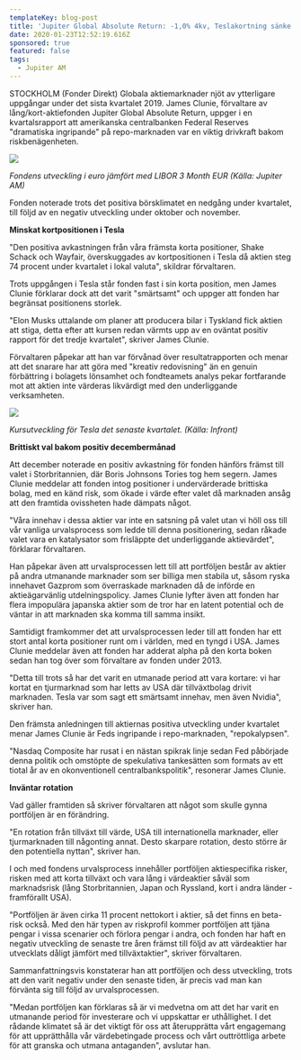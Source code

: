 ```yaml
---
templateKey: blog-post
title: 'Jupiter Global Absolute Return: -1,0% 4kv, Teslakortning sänke'
date: 2020-01-23T12:52:19.616Z
sponsored: true
featured: false
tags:
  - Jupiter AM
---
```

STOCKHOLM (Fonder Direkt) Globala aktiemarknader njöt av ytterligare uppgångar under det sista kvartalet 2019. James Clunie, förvaltare av lång/kort-aktiefonden Jupiter Global Absolute Return, uppger i en kvartalsrapport att amerikanska centralbanken Federal Reserves "dramatiska ingripande" på repo-marknaden var en viktig drivkraft bakom riskbenägenheten.

![](/img/gl-abs-return.png)

*Fondens utveckling i euro jämfört med LIBOR 3 Month EUR (Källa: Jupiter AM)*

Fonden noterade trots det positiva börsklimatet en nedgång under kvartalet, till följd av en negativ utveckling under oktober och november.

**Minskat kortpositionen i Tesla**

"Den positiva avkastningen från våra främsta korta positioner, Shake Schack och Wayfair, överskuggades av kortpositionen i Tesla då aktien steg 74 procent under kvartalet i lokal valuta", skildrar förvaltaren.

Trots uppgången i Tesla står fonden fast i sin korta position, men James Clunie förklarar dock att det varit "smärtsamt" och uppger att fonden har begränsat positionens storlek.

"Elon Musks uttalande om planer att producera bilar i Tyskland fick aktien att stiga, detta efter att kursen redan värmts upp av en oväntat positiv rapport för det tredje kvartalet", skriver James Clunie.

Förvaltaren påpekar att han var förvånad över resultatrapporten och menar att det snarare har att göra med "kreativ redovisning" än en genuin förbättring i bolagets lönsamhet och fondteamets analys pekar fortfarande mot att aktien inte värderas likvärdigt med den underliggande verksamheten.

![](/img/gl-abs-return-2.png)

*Kursutveckling för Tesla det senaste kvartalet. (Källa: Infront)*

**Brittiskt val bakom positiv decembermånad**

Att december noterade en positiv avkastning för fonden hänförs främst till valet i Storbritannien, där Boris Johnsons Tories tog hem segern. James Clunie meddelar att fonden intog positioner i undervärderade brittiska bolag, med en känd risk, som ökade i värde efter valet då marknaden ansåg att den framtida ovissheten hade dämpats något.

"Våra innehav i dessa aktier var inte en satsning på valet utan vi höll oss till vår vanliga urvalsprocess som ledde till denna positionering, sedan råkade valet vara en katalysator som frisläppte det underliggande aktievärdet", förklarar förvaltaren.

Han påpekar även att urvalsprocessen lett till att portföljen består av aktier på andra utmanande marknader som ser billiga men stabila ut, såsom ryska innehavet Gazprom som överraskade marknaden då de införde en aktieägarvänlig utdelningspolicy. James Clunie lyfter även att fonden har flera impopulära japanska aktier som de tror har en latent potential och de väntar in att marknaden ska komma till samma insikt.

Samtidigt framkommer det att urvalsprocessen leder till att fonden har ett stort antal korta positioner runt om i världen, med en tyngd i USA. James Clunie meddelar även att fonden har adderat alpha på den korta boken sedan han tog över som förvaltare av fonden under 2013.

"Detta till trots så har det varit en utmanade period att vara kortare: vi har kortat en tjurmarknad som har letts av USA där tillväxtbolag drivit marknaden. Tesla var som sagt ett smärtsamt innehav, men även Nvidia", skriver han.

Den främsta anledningen till aktiernas positiva utveckling under kvartalet menar James Clunie är Feds ingripande i repo-marknaden, "repokalypsen".

"Nasdaq Composite har rusat i en nästan spikrak linje sedan Fed påbörjade denna politik och omstöpte de spekulativa tankesätten som formats av ett tiotal år av en okonventionell centralbankspolitik", resonerar James Clunie.

**Inväntar rotation**

Vad gäller framtiden så skriver förvaltaren att något som skulle gynna portföljen är en förändring.

"En rotation från tillväxt till värde, USA till internationella marknader, eller tjurmarknaden till någonting annat. Desto skarpare rotation, desto större är den potentiella nyttan", skriver han.

I och med fondens urvalsprocess innehåller portföljen aktiespecifika risker, risken med att korta tillväxt och vara lång i värdeaktier såväl som marknadsrisk (lång Storbritannien, Japan och Ryssland, kort i andra länder - framförallt USA).

"Portföljen är även cirka 11 procent nettokort i aktier, så det finns en beta-risk också. Med den här typen av riskprofil kommer portföljen att tjäna pengar i vissa scenarier och förlora pengar i andra, och fonden har haft en negativ utveckling de senaste tre åren främst till följd av att värdeaktier har utvecklats dåligt jämfört med tillväxtaktier", skriver förvaltaren.

Sammanfattningsvis konstaterar han att portföljen och dess utveckling, trots att den varit negativ under den senaste tiden, är precis vad man kan förvänta sig till följd av urvalsprocessen.

"Medan portföljen kan förklaras så är vi medvetna om att det har varit en utmanande period för investerare och vi uppskattar er uthållighet. I det rådande klimatet så är det viktigt för oss att återupprätta vårt engagemang för att upprätthålla vår värdebetingade process och vårt outtröttliga arbete för att granska och utmana antaganden", avslutar han.
